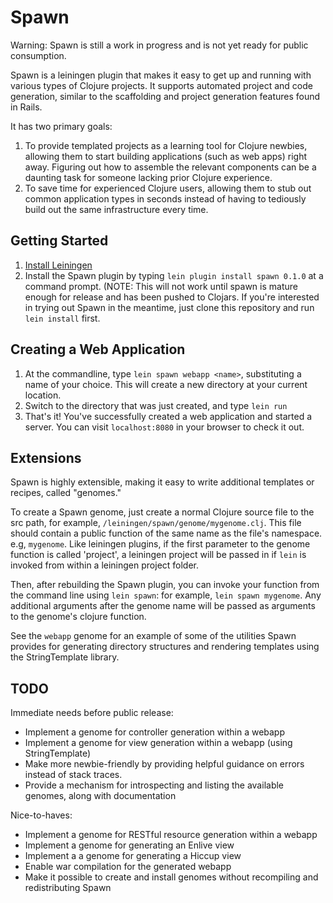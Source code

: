 Spawn
=====

Warning: Spawn is still a work in progress and is not yet ready for public consumption.

Spawn is a leiningen plugin that makes it easy to get up and running with various types of Clojure projects. It supports automated project and code generation, similar to the scaffolding and project generation features found in Rails.

It has two primary goals:
1. To provide templated projects as a learning tool for Clojure newbies, allowing them to start building applications (such as web apps) right away. Figuring out how to assemble the relevant components can be a daunting task for someone lacking prior Clojure experience. 
2. To save time for experienced Clojure users, allowing them to stub out common application types in seconds instead of having to tediously build out the same infrastructure every time.

Getting Started
---------------
1. [Install Leiningen](https://github.com/technomancy/leiningen)
2. Install the Spawn plugin by typing `lein plugin install spawn 0.1.0` at a command prompt. (NOTE: This will not work until spawn is mature enough for release and has been pushed to Clojars. If you're interested in trying out Spawn in the meantime, just clone this repository and run `lein install` first.

Creating a Web Application
--------------------------
1. At the commandline, type `lein spawn webapp <name>`, substituting a name of your choice. This will create a new directory at your current location.
2. Switch to the directory that was just created, and type `lein run`
3. That's it! You've successfully created a web application and started a server. You can visit `localhost:8080` in your browser to check it out.

Extensions
----------
Spawn is highly extensible, making it easy to write additional templates or recipes, called "genomes." 

To create a Spawn genome, just create a normal Clojure source file to the src path, for example, `/leiningen/spawn/genome/mygenome.clj`. This file should contain a public function of the same name as the file's namespace. e.g, `mygenome`. Like leiningen plugins, if the first parameter to the genome function is called 'project', a leiningen project will be passed in if `lein` is invoked from within a leiningen project folder.

Then, after rebuilding the Spawn plugin, you can invoke your function from the command line using `lein spawn`: for example, `lein spawn mygenome`. Any additional arguments after the genome name will be passed as arguments to the genome's clojure function.

See the `webapp` genome for an example of some of the utilities Spawn provides for generating directory structures and rendering templates using the StringTemplate library.
  
TODO
----

Immediate needs before public release:
* Implement a genome for controller generation within a webapp
* Implement a genome for view generation within a webapp (using StringTemplate)
* Make more newbie-friendly by providing helpful guidance on errors instead of stack traces.
* Provide a mechanism for introspecting and listing the available genomes, along with documentation

Nice-to-haves:
* Implement a genome for RESTful resource generation within a webapp
* Implement a genome for generating an Enlive view
* Implement a a genome for generating a Hiccup view
* Enable war compilation for the generated webapp
* Make it possible to create and install genomes without recompiling and redistributing Spawn

